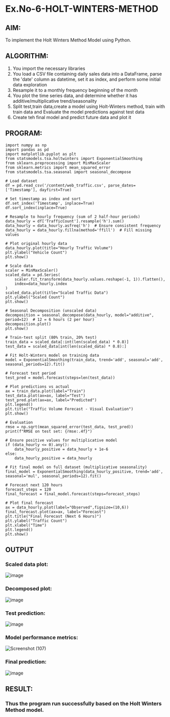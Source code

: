 # Ex.No-6-HOLT-WINTERS-METHOD

## AIM:
To implement the Holt Winters Method Model using Python.

## ALGORITHM:
1. You import the necessary libraries
2. You load a CSV file containing daily sales data into a DataFrame, parse the 'date' column as datetime, set it as index, and perform some initial data exploration
3. Resample it to a monthly frequency beginning of the month
4. You plot the time series data, and determine whether it has additive/multiplicative trend/seasonality
5. Split test,train data,create a model using Holt-Winters method, train with train data and Evaluate the model predictions against test data
6. Create teh final model and predict future data and plot it

## PROGRAM:

```
import numpy as np
import pandas as pd
import matplotlib.pyplot as plt
from statsmodels.tsa.holtwinters import ExponentialSmoothing
from sklearn.preprocessing import MinMaxScaler
from sklearn.metrics import mean_squared_error
from statsmodels.tsa.seasonal import seasonal_decompose

# Load dataset
df = pd.read_csv('/content/web_traffic.csv', parse_dates=['Timestamp'], dayfirst=True)

# Set timestamp as index and sort
df.set_index('Timestamp', inplace=True)
df.sort_index(inplace=True)

# Resample to hourly frequency (sum of 2 half-hour periods)
data_hourly = df['TrafficCount'].resample('h').sum()
data_hourly = data_hourly.asfreq('h')  # Ensure consistent frequency
data_hourly = data_hourly.fillna(method='ffill')  # Fill missing values

# Plot original hourly data
data_hourly.plot(title="Hourly Traffic Volume")
plt.ylabel("Vehicle Count")
plt.show()

# Scale data
scaler = MinMaxScaler()
scaled_data = pd.Series(
    scaler.fit_transform(data_hourly.values.reshape(-1, 1)).flatten(),
    index=data_hourly.index
)
scaled_data.plot(title="Scaled Traffic Data")
plt.ylabel("Scaled Count")
plt.show()

# Seasonal Decomposition (unscaled data)
decomposition = seasonal_decompose(data_hourly, model="additive", period=12)  # 12 = 6 hours (2 per hour)
decomposition.plot()
plt.show()

# Train-test split (80% train, 20% test)
train_data = scaled_data[:int(len(scaled_data) * 0.8)]
test_data = scaled_data[int(len(scaled_data) * 0.8):]

# Fit Holt-Winters model on training data
model = ExponentialSmoothing(train_data, trend='add', seasonal='add', seasonal_periods=12).fit()

# Forecast test period
test_pred = model.forecast(steps=len(test_data))

# Plot predictions vs actual
ax = train_data.plot(label="Train")
test_data.plot(ax=ax, label="Test")
test_pred.plot(ax=ax, label="Predicted")
plt.legend()
plt.title("Traffic Volume Forecast - Visual Evaluation")
plt.show()

# Evaluation
rmse = np.sqrt(mean_squared_error(test_data, test_pred))
print(f"RMSE on test set: {rmse:.4f}")

# Ensure positive values for multiplicative model
if (data_hourly <= 0).any():
    data_hourly_positive = data_hourly + 1e-6
else:
    data_hourly_positive = data_hourly

# Fit final model on full dataset (multiplicative seasonality)
final_model = ExponentialSmoothing(data_hourly_positive, trend='add', seasonal='mul', seasonal_periods=12).fit()

# Forecast next 120 hours
forecast_steps = 120
final_forecast = final_model.forecast(steps=forecast_steps)

# Plot final forecast
ax = data_hourly.plot(label="Observed",figsize=(10,6))
final_forecast.plot(ax=ax, label="Forecast")
plt.title("Final Forecast (Next 6 Hours)")
plt.ylabel("Traffic Count")
plt.xlabel("Time")
plt.legend()
plt.show()
```

## OUTPUT

### Scaled data plot:
![image](https://github.com/user-attachments/assets/8927f9c1-aa73-4b55-b86c-13ac600256dd)

### Decomposed plot:
![image](https://github.com/user-attachments/assets/cb4c1bb8-54cd-498e-b0a0-d5bb60f314b9)

### Test prediction:
![image](https://github.com/user-attachments/assets/9e263f37-a81f-4a5f-b6cf-5edc92b78c79)

### Model performance metrics:
![Screenshot (107)](https://github.com/user-attachments/assets/d512ad6f-3e02-4fe6-bc8b-2751e1e91d49)

### Final prediction:
![image](https://github.com/user-attachments/assets/aa1997e5-38e4-4145-a15b-6bab6e50b643)


## RESULT:
### Thus the program run successfully based on the Holt Winters Method model.
